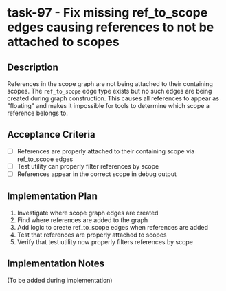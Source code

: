 # task-97 - Fix missing ref_to_scope edges causing references to not be attached to scopes

## Description

References in the scope graph are not being attached to their containing scopes. The `ref_to_scope` edge type exists but no such edges are being created during graph construction. This causes all references to appear as "floating" and makes it impossible for tools to determine which scope a reference belongs to.

## Acceptance Criteria

- [ ] References are properly attached to their containing scope via ref_to_scope edges
- [ ] Test utility can properly filter references by scope
- [ ] References appear in the correct scope in debug output

## Implementation Plan

1. Investigate where scope graph edges are created
2. Find where references are added to the graph
3. Add logic to create ref_to_scope edges when references are added
4. Test that references are properly attached to scopes
5. Verify that test utility now properly filters references by scope

## Implementation Notes

(To be added during implementation)